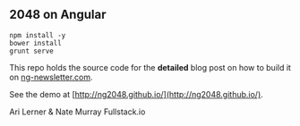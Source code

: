 ## 2048 on Angular
```
npm install -y
bower install
grunt serve
```
This repo holds the source code for the **detailed** blog post on how to build it on [ng-newsletter.com](http://www.ng-newsletter.com). 

See the demo at [http://ng2048.github.io/](http://ng2048.github.io/).

Ari Lerner & Nate Murray
Fullstack.io

